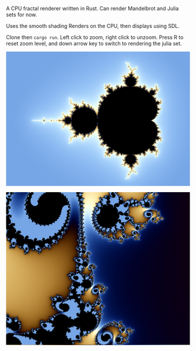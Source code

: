 A CPU fractal renderer written in Rust. Can render Mandelbrot and Julia sets for now.

Uses the smooth shading
Renders on the CPU, then displays using SDL.

Clone then `cargo run`. Left click to zoom, right click to unzoom. Press R to reset zoom level, and down arrow key to switch to rendering the julia set.

![screenshot](sshot1.png)

![screenshot](sshot2.png)
